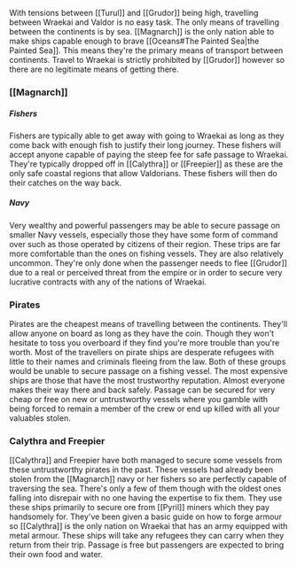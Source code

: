 With tensions between [[Turul]] and [[Grudor]] being high, travelling between Wraekai and Valdor is no easy task. The only means of travelling between the continents is by sea. [[Magnarch]] is the only nation able to make ships capable enough to brave [[Oceans#The Painted Sea|the Painted Sea]]. This means they're the primary means of transport between continents. Travel to Wraekai is strictly prohibited by [[Grudor]] however so there are no legitimate means of getting there.

### [[Magnarch]]
##### Fishers
Fishers are typically able to get away with going to Wraekai as long as they come back with enough fish to justify their long journey. These fishers will accept anyone capable of paying the steep fee for safe passage to Wraekai. They're typically dropped off in [[Calythra]] or [[Freepier]] as these are the only safe coastal regions that allow Valdorians. These fishers will then do their catches on the way back.

##### Navy
Very wealthy and powerful passengers may be able to secure passage on smaller Navy vessels, especially those they have some form of command over such as those operated by citizens of their region. These trips are far more comfortable than the ones on fishing vessels. They are also relatively uncommon. They're only done when the passenger needs to flee [[Grudor]] due to a real or perceived threat from the empire or in order to secure very lucrative contracts with any of the nations of Wraekai.

### Pirates
Pirates are the cheapest means of travelling between the continents. They'll allow anyone on board as long as they have the coin. Though they won't hesitate to toss you overboard if they find you're more trouble than you're worth. Most of the travellers on pirate ships are desperate refugees with little to their names and criminals fleeing from the law. Both of these groups would be unable to secure passage on a fishing vessel. The most expensive ships are those that have the most trustworthy reputation. Almost everyone makes their way there and back safely. Passage can be secured for very cheap or free on new or untrustworthy vessels where you gamble with being forced to remain a member of the crew or end up killed with all your valuables stolen.

### Calythra and Freepier
[[Calythra]] and Freepier have both managed to secure some vessels from these untrustworthy pirates in the past. These vessels had already been stolen from the [[Magnarch]] navy or her fishers so are perfectly capable of traversing the sea. There's only a few of them though with the oldest ones falling into disrepair with no one having the expertise to fix them. They use these ships primarily to secure ore from [[Pyril]] miners which they pay handsomely for. They've been given a basic guide on how to forge armour so [[Calythra]] is the only nation on Wraekai that has an army equipped with metal armour. These ships will take any refugees they can carry when they return from their trip. Passage is free but passengers are expected to bring their own food and water. 

